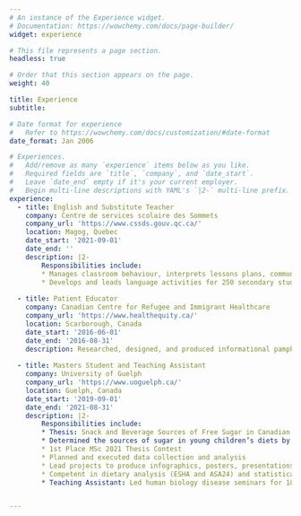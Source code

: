 ```yaml
---
# An instance of the Experience widget.
# Documentation: https://wowchemy.com/docs/page-builder/
widget: experience

# This file represents a page section.
headless: true

# Order that this section appears on the page.
weight: 40

title: Experience
subtitle:

# Date format for experience
#   Refer to https://wowchemy.com/docs/customization/#date-format
date_format: Jan 2006

# Experiences.
#   Add/remove as many `experience` items below as you like.
#   Required fields are `title`, `company`, and `date_start`.
#   Leave `date_end` empty if it's your current employer.
#   Begin multi-line descriptions with YAML's `|2-` multi-line prefix.
experience:
  - title: English and Substitute Teacher
    company: Centre de services scolaire des Sommets
    company_url: 'https://www.cssds.gouv.qc.ca/'
    location: Magog, Quebec
    date_start: '2021-09-01'
    date_end: ''
    description: |2-
        Responsibilities include:
        * Manages classroom behaviour, interprets lessons plans, communicates lesson outcome to regular teacher 
        * Develops and leads language activities for 250 secondary students in a classroom setting
        
  - title: Patient Educator
    company: Canadian Centre for Refugee and Immigrant Healthcare
    company_url: 'https://www.healthequity.ca/'
    location: Scarborough, Canada
    date_start: '2016-06-01'
    date_end: '2016-08-31'
    description: Researched, designed, and produced informational pamphlets communicating diabetes and mental health resources (in-person and online) available to uninsured individuals in Toronto.
    
  - title: Masters Student and Teaching Assistant 
    company: University of Guelph
    company_url: 'https://www.uoguelph.ca/'
    location: Guelph, Canada
    date_start: '2019-09-01'
    date_end: '2021-08-31'
    description: |2-
        Responsibilities include:
        * Thesis: Snack and Beverage Sources of Free Sugar in Canadian Preschool-aged
        * Determined the sources of sugar in young children’s diets by leveraging a research group of 300 families (Guelph Family Health Study). Paper to be published. PI: Dr. David W.L. Ma
        * 1st Place MSc 2021 Thesis Contest
        * Planned and executed data collection and analysis
        * Lead projects to produce infographics, posters, presentations, and manuscripts
        * Competent in dietary analysis (ESHA and ASA24) and statistical software (Microsoft Suite and SAS)
        * Teaching Assistant: Led human biology disease seminars for 180 students, graded assignments, and held office hours. Known for maturity, enthusiasm, and teaching techniques 


---
```


